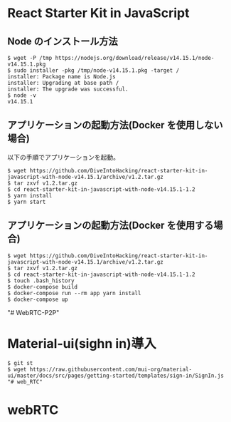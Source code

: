 # React Starter Kit in JavaScript

## Node のインストール方法

    $ wget -P /tmp https://nodejs.org/download/release/v14.15.1/node-v14.15.1.pkg
    $ sudo installer -pkg /tmp/node-v14.15.1.pkg -target /
    installer: Package name is Node.js
    installer: Upgrading at base path /
    installer: The upgrade was successful.
    $ node -v
    v14.15.1

## アプリケーションの起動方法(Docker を使用しない場合)

以下の手順でアプリケーションを起動。

    $ wget https://github.com/DiveIntoHacking/react-starter-kit-in-javascript-with-node-v14.15.1/archive/v1.2.tar.gz
    $ tar zxvf v1.2.tar.gz
    $ cd react-starter-kit-in-javascript-with-node-v14.15.1-1.2
    $ yarn install
    $ yarn start

## アプリケーションの起動方法(Docker を使用する場合)

    $ wget https://github.com/DiveIntoHacking/react-starter-kit-in-javascript-with-node-v14.15.1/archive/v1.2.tar.gz
    $ tar zxvf v1.2.tar.gz
    $ cd react-starter-kit-in-javascript-with-node-v14.15.1-1.2
    $ touch .bash_history
    $ docker-compose build
    $ docker-compose run --rm app yarn install
    $ docker-compose up
"# WebRTC-P2P" 


# Material-ui(sighn in)導入
    $ git st
    $ wget https://raw.githubusercontent.com/mui-org/material-ui/master/docs/src/pages/getting-started/templates/sign-in/SignIn.js "# web_RTC" 
# webRTC
